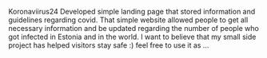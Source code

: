 Koronaviirus24
Developed simple landing page that stored information and guidelines regarding covid. That simple website allowed people to get all necessary information and be updated regarding the number of people who got infected in Estonia and in the world. I want to believe that my small side project has helped visitors stay safe :) feel free to use it as …
